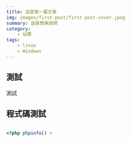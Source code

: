 ```yaml
---
title: 這是第一篇文章
img: images/first-post/first-post-cover.jpeg
summary: 這是簡單說明
category: 
    - 站務
tags:
    - linux
    - Windows
---
```


## 測試

測試

## 程式碼測試

```php

<?php phpinfo() >
```